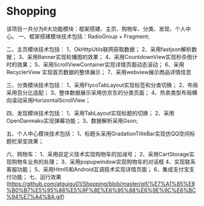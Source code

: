 # Shopping


该项目一共分为6大功能模块：框架搭建、主页、购物车、分类、发现、个人中心。
一、框架搭建模块技术包括：RadioGroup + Fragment;

二、主页模块技术包括：
1、OkHttpUtils联网获取数据；
2、采用fastjson解析数据；
3、采用Banner实现轮播图的效果；
4、采用CountdownView实现秒杀倒计时的效果；
5、采用ScrollViewContainer实现详情页面动态滚动；
6、采用RecyclerView 实现首页数据的整体展示；
7、采用webview展示商品详情信息

三、分类模块技术包括：
1、采用FlycoTabLayout实现标签和分类切换；
2、布局采用百分比适配；
3、整体数据展示采用仿京东的分类页面；
4、热卖类型布局横向滚动采用HorizontalScrollView；

四、发现模块技术包括：
1、采用TabLayout实现标题的切换；
2、采用OpenDanmaku实现弹幕功能；
3、数据解析采用Gson;

五、个人中心模块技术包括：
1、标题头采用GradationTitleBar实现仿QQ空间标题栏渐变效果；

六、购物车：
1、采用自定义技术实现购物车的加减号；
2、采用CartStorage实现购物车业务的处理；
3、采用popupwindow实现购物车的对话框
4、实现联系客服功能；
5、采用Html5和Android互调技术实现详情页面；
6、集成支付宝支付功能；
七、运行效果
(https://github.com/atguigu01/Shopping/blob/master/gif/%E7%A1%85%E8%B0%B7%E5%95%86%E5%9F%8E%E6%95%88%E6%9E%9C%E6%BC%94%E7%A4%BA.gif)   
